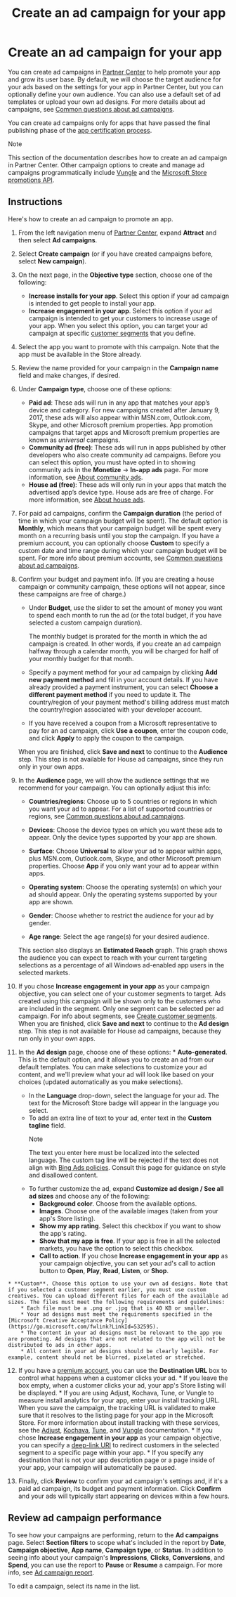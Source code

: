 ﻿---
Description: You can create ad campaigns in Partner Center to help promote your app and grow your app's user base.
title: Create an ad campaign for your app
ms.assetid: 10D94929-92C4-4379-AA5F-6FEF879F2463
ms.date: 10/31/2018
ms.topic: article
keywords: windows 10, uwp, ad, campaign, promote
ms.localizationpriority: medium
---
# Create an ad campaign for your app

You can create ad campaigns in [Partner Center](https://partner.microsoft.com/dashboard) to help promote your app and grow its user base. By default, we will choose the target audience for your ads based on the settings for your app in Partner Center, but you can optionally define your own audience. You can also use a default set of ad templates or upload your own ad designs. For more details about ad campaigns, see [Common questions about ad campaigns](common-questions.md).

You can create ad campaigns only for apps that have passed the final publishing phase of the [app certification process](the-app-certification-process.md).

> [!NOTE]
> This section of the documentation describes how to create an ad campaign in Partner Center. Other campaign options to create and manage ad campaigns programmatically include [Vungle](https://vungle.com/) and the [Microsoft Store promotions API](../monetize/run-ad-campaigns-using-windows-store-services.md).

## Instructions

Here's how to create an ad campaign to promote an app.

1.  From the left navigation menu of [Partner Center](https://partner.microsoft.com/dashboard), expand **Attract** and then select **Ad campaigns**.
2.  Select **Create campaign** (or if you have created campaigns before, select **New campaign**).
3.  On the next page, in the **Objective type** section, choose one of the following:
    * **Increase installs for your app**. Select this option if your ad campaign is intended to get people to install your app.
    * **Increase engagement in your app**. Select this option if your ad campaign is intended to get your customers to increase usage of your app. When you select this option, you can target your ad campaign at specific [customer segments](create-customer-segments.md) that you define.

4.  Select the app you want to promote with this campaign. Note that the app must be available in the Store already.
5.  Review the name provided for your campaign in the **Campaign name** field and make changes, if desired.
6.  Under **Campaign type**, choose one of these options:
    * **Paid ad**: These ads will run in any app that matches your app’s device and category. For new campaigns created after January 9, 2017, these ads will also appear within MSN.com, Outlook.com, Skype, and other Microsoft premium properties. App promotion campaigns that target apps and Microsoft premium properties are known as *universal* campaigns.
    * **Community ad (free)**: These ads will run in apps published by other developers who also create community ad campaigns. Before you can select this option, you must have opted in to showing community ads in the **Monetize** -> **In-app ads** page. For more information, see [About community ads](about-community-ads.md).
    * **House ad (free)**: These ads will only run in your apps that match the advertised app’s device type. House ads are free of charge. For more information, see [About house ads](about-house-ads.md).

7.  For paid ad campaigns, confirm the **Campaign duration** (the period of time in which your campaign budget will be spent). The default option is **Monthly**, which means that your campaign budget will be spent every month on a recurring basis until you stop the campaign. If you have a premium account, you can optionally choose **Custom** to specify a custom date and time range during which your campaign budget will be spent. For more info about premium accounts, see [Common questions about ad campaigns](common-questions.md#how-can-i-increase-the-maximum-monthly-budget-amount-allowed-for-my-ad-campaign).

8.  Confirm your budget and payment info. (If you are creating a house campaign or community campaign, these options will not appear, since these campaigns are free of charge.)
    * Under **Budget**, use the slider to set the amount of money you want to spend each month to run the ad (or the total budget, if you have selected a custom campaign duration).

        The monthly budget is prorated for the month in which the ad campaign is created. In other words, if you create an ad campaign halfway through a calendar month, you will be charged for half of your monthly budget for that month.

    * Specify a payment method for your ad campaign by clicking **Add new payment method** and fill in your account details. If you have already provided a payment instrument, you can select **Choose a different payment method** if you need to update it. The country/region of your payment method's billing address must match the country/region associated with your developer account.

    * If you have received a coupon from a Microsoft representative to pay for an ad campaign, click **Use a coupon**, enter the coupon code, and click **Apply** to apply the coupon to the campaign.

    When you are finished, click **Save and next** to continue to the **Audience** step. This step is not available for House ad campaigns, since they run only in your own apps.

9.  In the **Audience** page, we will show the audience settings that we recommend for your campaign. You can optionally adjust this info:
    * **Countries/regions**: Choose up to 5 countries or regions in which you want your ad to appear. For a list of supported countries or regions, see [Common questions about ad campaigns](common-questions.md#where-will-my-ad-appear).

    * **Devices**: Choose the device types on which you want these ads to appear. Only the device types supported by your app are shown.

    * **Surface**: Choose **Universal** to allow your ad to appear within apps, plus MSN.com, Outlook.com, Skype, and other Microsoft premium properties. Choose **App** if you only want your ad to appear within apps.

    * **Operating system**: Choose the operating system(s) on which your ad should appear. Only the operating systems supported by your app are shown.

    * **Gender**: Choose whether to restrict the audience for your ad by gender.

    * **Age range**: Select the age range(s) for your desired audience.

    This section also displays an **Estimated Reach** graph. This graph shows the audience you can expect to reach with your current targeting selections as a percentage of all Windows ad-enabled app users in the selected markets.

10.  If you chose **Increase engagement in your app** as your campaign objective, you can select one of your customer segments to target. Ads created using this campaign will be shown only to the customers who are included in the segment. Only one segment can be selected per ad campaign. For info about segments, see [Create customer segments](create-customer-segments.md). When you are finished, click **Save and next** to continue to the **Ad design** step. This step is not available for House ad campaigns, because they run only in your own apps.

11.  In the **Ad design** page, choose one of these options:
    * **Auto-generated**. This is the default option, and it allows you to create an ad from our default templates. You can make selections to customize your ad content, and we'll preview what your ad will look like based on your choices (updated automatically as you make selections).
        * In the **Language** drop-down, select the language for your ad. The text for the Microsoft Store badge will appear in the language you select.
        * To add an extra line of text to your ad, enter text in the **Custom tagline** field.
            > [!NOTE]
            > The text you enter here must be localized into the selected language. The custom tag line will be rejected if the text does not align with [Bing Ads policies](https://go.microsoft.com/fwlink?LinkId=398341). Consult this page for guidance on style and disallowed content.
        * To further customize the ad, expand **Customize ad design / See all ad sizes** and choose any of the following:
            * **Background color**. Choose from the available options.
            * **Images**. Choose one of the available images (taken from your app's Store listing).
            * **Show my app rating**. Select this checkbox if you want to show the app's rating.
            * **Show that my app is free**. If your app is free in all the selected markets, you have the option to select this checkbox.
            * **Call to action**. If you chose **Increase engagement in your app** as your campaign objective, you can set your ad's call to action button to **Open**, **Play**, **Read**, **Listen**, or **Shop**.  

    * **Custom**. Choose this option to use your own ad designs. Note that if you selected a customer segment earlier, you must use custom creatives. You can upload different files for each of the available ad sizes. The files must meet the following requirements and guidelines:
        * Each file must be a .png or .jpg that is 40 KB or smaller.
        * Your ad designs must meet the requirements specified in the [Microsoft Creative Acceptance Policy](https://go.microsoft.com/fwlink?LinkId=532595).
        * The content in your ad designs must be relevant to the app you are promoting. Ad designs that are not related to the app will not be distributed to ads in other apps.
        * All content in your ad designs should be clearly legible. For example, content should not be blurred, pixelated or stretched.

12.  If you have a [premium account](common-questions.md#how-can-i-increase-the-maximum-monthly-budget-amount-allowed-for-my-ad-campaign), you can use the **Destination URL** box to control what happens when a customer clicks your ad.
    * If you leave the box empty, when a customer clicks your ad, your app's Store listing will be displayed.
    * If you are using Adjust, Kochava, Tune, or Vungle to measure install analytics for your app, enter your install tracking URL. When you save the campaign, the tracking URL is validated to make sure that it resolves to the listing page for your app in the Microsoft Store. For more information about install tracking with these services, see the [Adjust](https://docs.adjust.com/en/), [Kochava](https://support.kochava.com/), [Tune](https://help.tune.com/), and [Vungle](https://support.vungle.com/) documentation.
    * If you chose **Increase engagement in your app** as your campaign objective, you can specify a [deep-link URI](../launch-resume/handle-uri-activation.md) to redirect customers in the selected segment to a specific page within your app.
    * If you specify any destination that is not your app description page or a page inside of your app, your campaign will automatically be paused.

13.  Finally, click **Review** to confirm your ad campaign's settings and, if it's a paid ad campaign, its budget and payment information. Click **Confirm** and your ads will typically start appearing on devices within a few hours.

## Review ad campaign performance

To see how your campaigns are performing, return to the **Ad campaigns** page. Select **Section filters** to scope what's included in the report by **Date**, **Campaign objective**, **App name**, **Campaign type**, or **Status**. In addition to seeing info about your campaign's **Impressions**, **Clicks**, **Conversions**, and **Spend**, you can use the report to **Pause** or **Resume** a campaign. For more info, see [Ad campaign report](promote-your-app-report.md).

To edit a campaign, select its name in the list.

